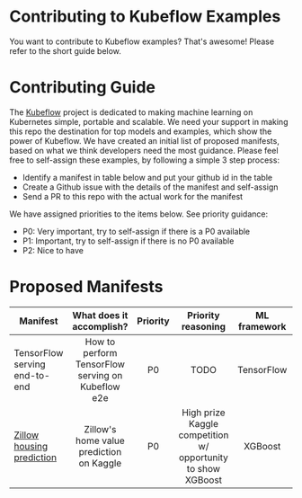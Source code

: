 # Contributing to Kubeflow Examples

You want to contribute to Kubeflow examples? That's awesome! Please refer to the short guide below. 

# Contributing Guide

The [Kubeflow](https://github.com/kubeflow/kubeflow/blob/master/README.md) project is dedicated to making machine learning on Kubernetes simple, portable and scalable. We need your support in making
this repo the destination for top models and examples, which show the power of Kubeflow. We have created an initial list of
proposed manifests, based on what we think developers need the most guidance. Please feel free to self-assign these examples, by following a simple 3 step process:

* Identify a manifest in table below and put your github id in the table
* Create a Github issue with the details of the manifest and self-assign
* Send a PR to this repo with the actual work for the manifest

We have assigned priorities to the items below. See priority guidance: 

* P0: Very important, try to self-assign if there is a P0 available
* P1: Important, try to self-assign if there is no P0 available
* P2: Nice to have

# Proposed Manifests

| Manifest | What does it accomplish? | Priority | Priority reasoning | ML framework | Owner (github_id) | Company | PR link |
| -------- | :-----------------------: | :------: | :----------------: | :-----------: | :---------------: | :----: | :-----: |
| TensorFlow serving end-to-end | How to perform TensorFlow serving on Kubeflow e2e | P0 | TODO | TensorFlow | TODO | TODO | TODO |
| [Zillow housing prediction](https://www.kaggle.com/c/zillow-prize-1/kernels) | Zillow's home value prediction on Kaggle | P0 | High prize Kaggle competition w/ opportunity to show XGBoost | XGBoost | puneith | Google | TODO
